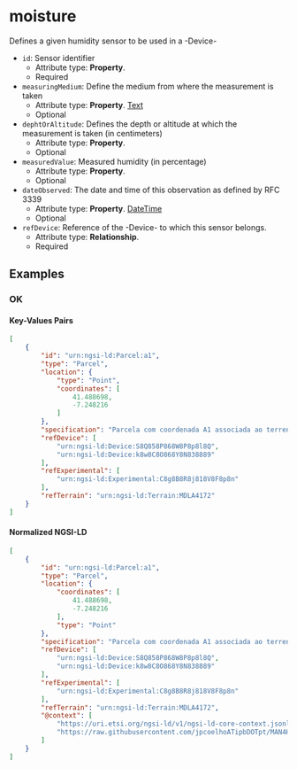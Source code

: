 # moisture

Defines a given humidity sensor to be used in a -Device-
-  `id`: Sensor identifier
   -  Attribute type: **Property**. 
   -  Required
-  `measuringMedium`: Define the medium from where the measurement is taken
   -  Attribute type: **Property**. [Text](https://schema.org/Text)
   -  Optional
-  `dephtOrAltitude`: Defines the depth or altitude at which the measurement is taken (in centimeters)
   -  Attribute type: **Property**. 
   -  Optional
-  `measuredValue`: Measured humidity (in percentage)
   -  Attribute type: **Property**. 
   -  Optional
-  `dateObserved`: The date and time of this observation as defined by RFC 3339
   -  Attribute type: **Property**. [DateTime](https://schema.org/DateTime)
   -  Optional
-  `refDevice`: Reference of the -Device- to which this sensor belongs.
   -  Attribute type: **Relationship**. 
   -  Required



## Examples

### OK


#### Key-Values Pairs

```json
[
    {
        "id": "urn:ngsi-ld:Parcel:a1",
        "type": "Parcel",
        "location": {
            "type": "Point",
            "coordinates": [
                41.488698,
                -7.248216
            ]
        },
        "specification": "Parcela com coordenada A1 associada ao terreno localizado em Mirandela",
        "refDevice": [
            "urn:ngsi-ld:Device:S8Q858P868W8P8p8l8Q",
            "urn:ngsi-ld:Device:k8w8C8O868Y8N838889"
        ],
        "refExperimental": [
            "urn:ngsi-ld:Experimental:C8g8B8R8j818V8F8p8n"
        ],
        "refTerrain": "urn:ngsi-ld:Terrain:MDLA4172"
    }
]
```

#### Normalized NGSI-LD

```json
[
    {
        "id": "urn:ngsi-ld:Parcel:a1",
        "type": "Parcel",
        "location": {
            "coordinates": [
                41.488698,
                -7.248216
            ],
            "type": "Point"
        },
        "specification": "Parcela com coordenada A1 associada ao terreno localizado em Mirandela",
        "refDevice": [
            "urn:ngsi-ld:Device:S8Q858P868W8P8p8l8Q",
            "urn:ngsi-ld:Device:k8w8C8O868Y8N838889"
        ],
        "refExperimental": [
            "urn:ngsi-ld:Experimental:C8g8B8R8j818V8F8p8n"
        ],
        "refTerrain": "urn:ngsi-ld:Terrain:MDLA4172",
        "@context": [
            "https://uri.etsi.org/ngsi-ld/v1/ngsi-ld-core-context.jsonld",
            "https://raw.githubusercontent.com/jpcoelhoATipbDOTpt/MAN4HEALTH/main/DataModel/Parcel/Context/context-normalized.jsonld"
        ]
    }
]
```
